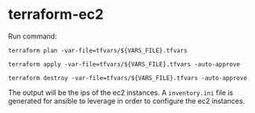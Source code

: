 # terraform-ec2

Run command:

```
terraform plan -var-file=tfvars/${VARS_FILE}.tfvars

terraform apply -var-file=tfvars/${VARS_FILE}.tfvars -auto-approve

terraform destroy -var-file=tfvars/${VARS_FILE}.tfvars -auto-approve

```

The output will be the ips of the ec2 instances. A `inventory.ini` file is
generated for ansible to leverage in order to configure the ec2 instances.
